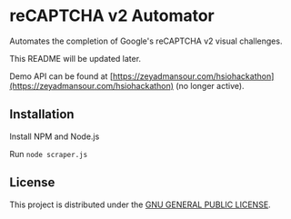 # reCAPTCHA v2 Automator
    
Automates the completion of Google's reCAPTCHA v2 visual challenges.

This README will be updated later.

Demo API can be found at [https://zeyadmansour.com/hsiohackathon](https://zeyadmansour.com/hsiohackathon) (no longer active).

## Installation

Install NPM and Node.js

Run
```node scraper.js```

## License

This project is distributed under the [GNU GENERAL PUBLIC LICENSE](https://github.com/ultralytics/yolov5/blob/master/LICENSE).

